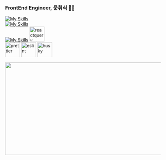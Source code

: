 ### FrontEnd Engineer, 문휘식 👋🏻
[![My Skills](https://skillicons.dev/icons?i=html,css,js,ts)](https://skillicons.dev) </br>
[![My Skills](https://skillicons.dev/icons?i=react,vite,nextjs,tailwindcss)](https://skillicons.dev) </br>
[![My Skills](https://skillicons.dev/icons?i=pnpm,vercel,yarn)](https://skillicons.dev)
<img src="https://github.com/onemarc/tech-icons/blob/main/icons/reactquery.svg" alt="reactquery" width="48" /> </br>
<img src="https://avatars.githubusercontent.com/u/25822731?s=200&v=4" alt="prettier" width="48" />
<img src="https://upload.wikimedia.org/wikipedia/commons/thumb/e/e3/ESLint_logo.svg/648px-ESLint_logo.svg.png" alt="eslint" width="48" />
<img src="https://github.com/DCNJ-Uket/Uket-FE/assets/101445377/3ba615a2-4475-42e7-abf2-f3fae29aadda" alt="husky" width="48" />

<a href="https://github.com/devxb/gitanimals">
<img
  src="https://render.gitanimals.org/farms/coggiee"
  width="600"
  height="300"
/>
</a>
